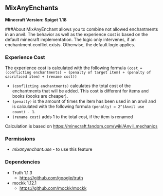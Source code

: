 ## MixAnyEnchants

**Minecraft Version: Spigot 1.18**

###About
MixAnyEnchant allows you to combine not allowed enchantments in an anvil. 
The behavior as well as the experience cost is based on the default minecraft implementation. 
The logic only intervenes, if an enchantment conflict exists. Otherwise, the default logic applies.

### Experience Cost
The experience cost is calculated with the following formula 
`(cost = (conflicting enchantments) + (penalty of target item) + (penalty of sacrificed item) + (rename cost))`

- `(conflicting enchantments)` calculates the total cost of the enchantments that will be added. This cost is different for items and books (books are cheaper).
- `(penalty)` is the amount of times the item has been used in an anvil and is calculated with the following formula `(penalty) = 2^(Anvil use count) - 1`.
- `(rename cost)` adds 1 to the total cost, if the item is renamed

Calculation is based on https://minecraft.fandom.com/wiki/Anvil_mechanics

### Permissions
- _mixanyenchant.use_ - to use this feature


### Dependencies
- Truth 1.1.3
    - https://github.com/google/truth
- mockk 1.12.1
    - https://github.com/mockk/mockk